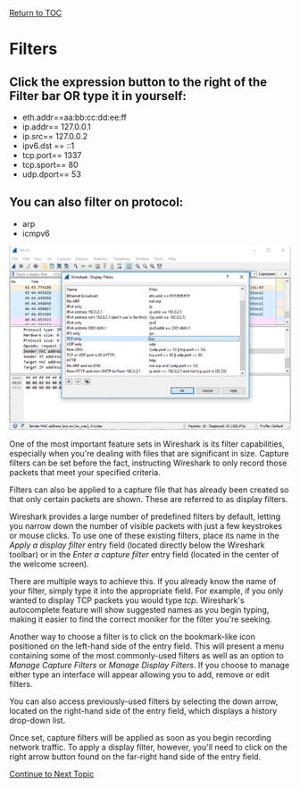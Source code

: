 <a href="https://github.com/CyberTrainingUSAF/08-Network-Programming/blob/master/00-Table-of-Contents.md" rel="Return to TOC"> Return to TOC </a>

# Filters

## **Click the expression button to the right of the Filter bar OR type it in yourself:**

* eth.addr==aa:bb:cc:dd:ee:ff
* ip.addr== 127.0.0.1
* ip.src== 127.0.0.2
* ipv6.dst == ::1
* tcp.port== 1337
* tcp.sport== 80
* udp.dport== 53

## **You can also filter on protocol:**

* arp
* icmpv6

![](../../.gitbook/assets/wireshark-display-filters-59512e443df78cae8136b049.png)

One of the most important feature sets in Wireshark is its filter capabilities, especially when you're dealing with files that are significant in size. Capture filters can be set before the fact, instructing Wireshark to only record those packets that meet your specified criteria.

Filters can also be applied to a capture file that has already been created so that only certain packets are shown. These are referred to as display filters.

Wireshark provides a large number of predefined filters by default, letting you narrow down the number of visible packets with just a few keystrokes or mouse clicks. To use one of these existing filters, place its name in the _Apply a display filter_ entry field \(located directly below the Wireshark toolbar\) or in the _Enter a capture filter_ entry field \(located in the center of the welcome screen\).

There are multiple ways to achieve this. If you already know the name of your filter, simply type it into the appropriate field. For example, if you only wanted to display TCP packets you would type _tcp_. Wireshark's autocomplete feature will show suggested names as you begin typing, making it easier to find the correct moniker for the filter you're seeking.

Another way to choose a filter is to click on the bookmark-like icon positioned on the left-hand side of the entry field. This will present a menu containing some of the most commonly-used filters as well as an option to _Manage Capture Filters_ or _Manage Display Filters_. If you choose to manage either type an interface will appear allowing you to add, remove or edit filters.

You can also access previously-used filters by selecting the down arrow, located on the right-hand side of the entry field, which displays a history drop-down list.

Once set, capture filters will be applied as soon as you begin recording network traffic. To apply a display filter, however, you'll need to click on the right arrow button found on the far-right hand side of the entry field.

<a href="https://github.com/CyberTrainingUSAF/08-Network-Programming/blob/master/00-Table-of-Contents.md" > Continue to Next Topic </a>

